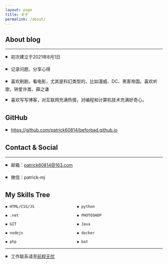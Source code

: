 ```yaml
---
layout: page
title: 关于
permalink: /about/
---
```




##  About blog

------

◾  初次建立于2021年8月1日

◾  记录问题，分享心得

◾  喜欢刷剧，看电影，尤其是科幻类型的，比如漫威、DC、黑客帝国。喜欢听歌，钟爱许嵩、薛之谦

◾  喜欢写写博客，对互联网充满热情，对编程和计算机技术充满好奇心。

## GitHub

◾  <https://github.com/patrick60814/beforbad.github.io>

## Contact & Social

------

◾  邮箱：[patrick60814@163.com](mailto:patrick60814@163.com)

◾  微信：patrick-mj

## My Skills Tree

```
◾ HTML/CSS/JS 					◾ python

◾ .net							◾ PHOTOSHOP

◾ GIT							◾ Java

◾ nodejs						◾ docker

◾ php							◾ bat
```



------

◾  工作联系请至[前程无忧](https://www.51job.com/)

